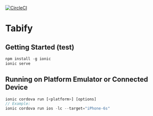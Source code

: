 [![CircleCI](https://circleci.com/gh/raychz/tabify/tree/master.svg?style=svg&circle-token=c39c47037361a7c7422e5a21c49538e32e553910)](https://circleci.com/gh/raychz/tabify/tree/master)

# Tabify

## Getting Started (test)
```js
npm install -g ionic
ionic serve
```

## Running on Platform Emulator or Connected Device
```js
ionic cordova run [<platform>] [options]
// Example:
ionic cordova run ios -lc --target="iPhone-6s"
```
